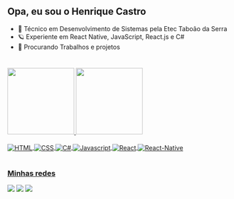 <h2>Opa, eu sou o Henrique Castro</h2>

- 📘 Técnico em Desenvolvimento de Sistemas pela Etec Taboão da Serra
- 🪐 Experiente em React Native, JavaScript, React.js e C#
- 🔎 Procurando Trabalhos e projetos

#

<div>
  <a href="https://github.com/Rickkcastro">
  <img height="150em" src="https://github-readme-stats.vercel.app/api?username=Rickkcastro&show_icons=true&theme=dark&include_all_commits=true&count_private=true"/>
  <img height="150em" src="https://github-readme-stats.vercel.app/api/top-langs/?username=Rickkcastro&layout=compact&langs_count=16&theme=dark"/>
</div>

<div style="display: inline_block"><br>
  <img align="center" alt="HTML" src="https://img.shields.io/badge/HTML5-E34F26?style=for-the-badge&logo=html5&logoColor=white">
  <img align="center" alt="CSS" src="https://img.shields.io/badge/CSS3-1572B6?style=for-the-badge&logo=css3&logoColor=white">
  <img align="center" alt="C#" src="https://img.shields.io/badge/C%23-239120?style=for-the-badge&logo=c-sharp&logoColor=white">
  <img align="center" alt="Javascript" src="https://img.shields.io/badge/JavaScript-F7DF1E?style=for-the-badge&logo=javascript&logoColor=black">
  <img align="center" alt="React" src="https://img.shields.io/badge/React-20232A?style=for-the-badge&logo=react&logoColor=61DAFB">
  <img align="center" alt="React-Native" src="https://img.shields.io/badge/React_Native-20232A?style=for-the-badge&logo=react&logoColor=61DAFB">
</div>
  
#

<div>
  <h3>Minhas redes</h3>
  <a href="https://instagram.com/_rickkcastro/" target="_blank" rel="noopener noreferrer"><img src="https://img.shields.io/badge/-Instagram-%23E4405F?style=for-the-badge&logo=instagram&logoColor=white"></a>
  <a href="https://www.linkedin.com/in/rickkcastro/" target="_blank" rel="noopener noreferrer"><img src="https://img.shields.io/badge/LinkedIn-0077B5?style=for-the-badge&logo=linkedin&logoColor=white"></a>
  <a href="mailto:heinrickoficial25@gmail.com" target="_blank" rel="noopener noreferrer"><img src="https://img.shields.io/badge/Gmail-D14836?style=for-the-badge&logo=gmail&logoColor=white"></a>
</div>
